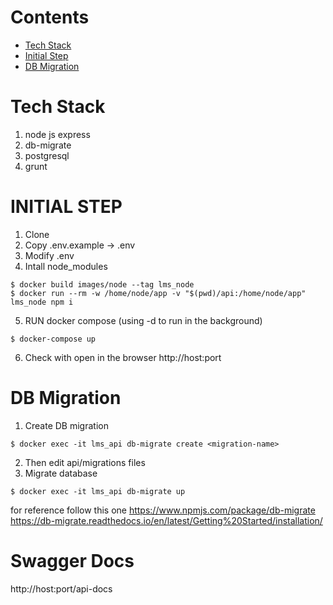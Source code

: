 # Contents
- [Tech Stack](#tech-stack) 
- [Initial Step](#initial-step) 
- [DB Migration](#db-migration) 

# Tech Stack
1. node js express
2. db-migrate
3. postgresql
4. grunt

# INITIAL STEP
1. Clone
2. Copy .env.example -> .env
3. Modify .env
4. Intall node_modules
```
$ docker build images/node --tag lms_node
$ docker run --rm -w /home/node/app -v "$(pwd)/api:/home/node/app" lms_node npm i
```
5. RUN docker compose (using -d to run in the background)
```
$ docker-compose up
```
6. Check with open in the browser http://host:port

# DB Migration

1. Create DB migration
```
$ docker exec -it lms_api db-migrate create <migration-name>
```

2. Then edit api/migrations files
3. Migrate database
```
$ docker exec -it lms_api db-migrate up
```
for reference follow this one 
https://www.npmjs.com/package/db-migrate
https://db-migrate.readthedocs.io/en/latest/Getting%20Started/installation/

# Swagger Docs
http://host:port/api-docs
